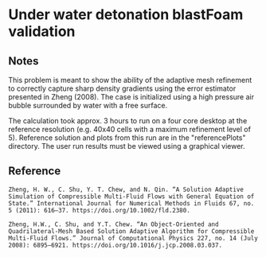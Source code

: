 # Under water detonation blastFoam validation

## Notes

This problem is meant to show the ability of the adaptive mesh refinement to correctly capture sharp density gradients using the error estimator presented in Zheng (2008). The case is initialized using a high pressure air bubble surrounded by water with a free surface.


The calculation took approx. 3 hours to run on a four core desktop at the reference resolution (e.g. 40x40 cells with a maximum refinement level of 5). Reference solution and plots from this run are in the "referencePlots" directory. The user run results must be viewed using a graphical viewer.


## Reference

```
Zheng, H. W., C. Shu, Y. T. Chew, and N. Qin. “A Solution Adaptive Simulation of Compressible Multi-Fluid Flows with General Equation of State.” International Journal for Numerical Methods in Fluids 67, no. 5 (2011): 616–37. https://doi.org/10.1002/fld.2380.

Zheng, H.W., C. Shu, and Y.T. Chew. “An Object-Oriented and Quadrilateral-Mesh Based Solution Adaptive Algorithm for Compressible Multi-Fluid Flows.” Journal of Computational Physics 227, no. 14 (July 2008): 6895–6921. https://doi.org/10.1016/j.jcp.2008.03.037.

```

